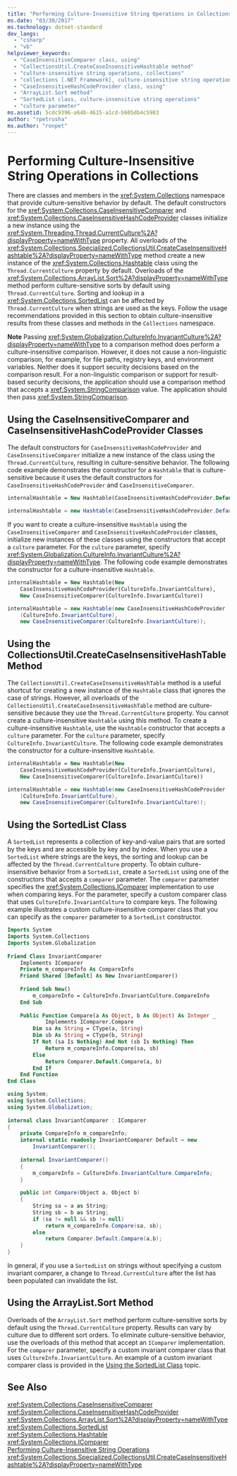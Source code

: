 ```yaml
---
title: "Performing Culture-Insensitive String Operations in Collections"
ms.date: "03/30/2017"
ms.technology: dotnet-standard
dev_langs: 
  - "csharp"
  - "vb"
helpviewer_keywords: 
  - "CaseInsensitiveComparer class, using"
  - "CollectionsUtil.CreateCaseInsensitiveHashtable method"
  - "culture-insensitive string operations, collections"
  - "collections [.NET Framework], culture-insensitive string operations"
  - "CaseInsensitiveHashCodeProvider class, using"
  - "ArrayList.Sort method"
  - "SortedList class, culture-insensitive string operations"
  - "culture parameter"
ms.assetid: 5cdc9396-a64b-4615-a1cd-b605db4c5983
author: "rpetrusha"
ms.author: "ronpet"
---
```

# Performing Culture-Insensitive String Operations in Collections
There are classes and members in the <xref:System.Collections> namespace that provide culture-sensitive behavior by default. The default constructors for the <xref:System.Collections.CaseInsensitiveComparer> and <xref:System.Collections.CaseInsensitiveHashCodeProvider> classes initialize a new instance using the <xref:System.Threading.Thread.CurrentCulture%2A?displayProperty=nameWithType> property. All overloads of the <xref:System.Collections.Specialized.CollectionsUtil.CreateCaseInsensitiveHashtable%2A?displayProperty=nameWithType> method create a new instance of the <xref:System.Collections.Hashtable> class using the `Thread.CurrentCulture` property by default. Overloads of the <xref:System.Collections.ArrayList.Sort%2A?displayProperty=nameWithType> method perform culture-sensitive sorts by default using `Thread.CurrentCulture`. Sorting and lookup in a <xref:System.Collections.SortedList> can be affected by `Thread.CurrentCulture` when strings are used as the keys. Follow the usage recommendations provided in this section to obtain culture-insensitive results from these classes and methods in the `Collections` namespace.  
  
 **Note** Passing <xref:System.Globalization.CultureInfo.InvariantCulture%2A?displayProperty=nameWithType> to a comparison method does perform a culture-insensitive comparison. However, it does not cause a non-linguistic comparison, for example, for file paths, registry keys, and environment variables. Neither does it support security decisions based on the comparison result. For a non-linguistic comparison or support for result-based security decisions, the application should use a comparison method that accepts a <xref:System.StringComparison> value. The application should then pass <xref:System.StringComparison>.  
  
## Using the CaseInsensitiveComparer and CaseInsensitiveHashCodeProvider Classes  
 The default constructors for `CaseInsensitiveHashCodeProvider` and `CaseInsensitiveComparer` initialize a new instance of the class using the `Thread.CurrentCulture`, resulting in culture-sensitive behavior. The following code example demonstrates the constructor for a `Hashtable` that is culture-sensitive because it uses the default constructors for `CaseInsensitiveHashCodeProvider` and `CaseInsensitiveComparer`.  
  
```vb  
internalHashtable = New Hashtable(CaseInsensitiveHashCodeProvider.Default, CaseInsensitiveComparer.Default)  
```  
  
```csharp  
internalHashtable = new Hashtable(CaseInsensitiveHashCodeProvider.Default, CaseInsensitiveComparer.Default);  
```  
  
 If you want to create a culture-insensitive `Hashtable` using the `CaseInsensitiveComparer` and `CaseInsensitiveHashCodeProvider` classes, initialize new instances of these classes using the constructors that accept a `culture` parameter. For the `culture` parameter, specify <xref:System.Globalization.CultureInfo.InvariantCulture%2A?displayProperty=nameWithType>. The following code example demonstrates the constructor for a culture-insensitive `Hashtable`.  
  
```vb  
internalHashtable = New Hashtable(New  
    CaseInsensitiveHashCodeProvider(CultureInfo.InvariantCulture),  
    New CaseInsensitiveComparer(CultureInfo.InvariantCulture))  
```  
  
```csharp  
internalHashtable = new Hashtable(new CaseInsensitiveHashCodeProvider  
    (CultureInfo.InvariantCulture),   
    new CaseInsensitiveComparer(CultureInfo.InvariantCulture));  
```  
  
## Using the CollectionsUtil.CreateCaseInsensitiveHashTable Method  
 The `CollectionsUtil.CreateCaseInsensitiveHashTable` method is a useful shortcut for creating a new instance of the `Hashtable` class that ignores the case of strings. However, all overloads of the `CollectionsUtil.CreateCaseInsensitiveHashTable` method are culture-sensitive because they use the `Thread.CurrentCulture` property. You cannot create a culture-insensitive `Hashtable` using this method. To create a culture-insensitive `Hashtable`, use the `Hashtable` constructor that accepts a `culture` parameter. For the `culture` parameter, specify `CultureInfo.InvariantCulture`. The following code example demonstrates the constructor for a culture-insensitive `Hashtable`.  
  
```vb  
internalHashtable = New Hashtable(New  
    CaseInsensitiveHashCodeProvider(CultureInfo.InvariantCulture),  
    New CaseInsensitiveComparer(CultureInfo.InvariantCulture))  
```  
  
```csharp  
internalHashtable = new Hashtable(new CaseInsensitiveHashCodeProvider  
    (CultureInfo.InvariantCulture),   
    new CaseInsensitiveComparer(CultureInfo.InvariantCulture));  
```  
  
<a name="cpconperformingculture-insensitivestringoperationsincollectionsanchor1"></a>   
## Using the SortedList Class  
 A `SortedList` represents a collection of key-and-value pairs that are sorted by the keys and are accessible by key and by index. When you use a `SortedList` where strings are the keys, the sorting and lookup can be affected by the `Thread.CurrentCulture` property. To obtain culture-insensitive behavior from a `SortedList`, create a `SortedList` using one of the constructors that accepts a `comparer` parameter. The `comparer` parameter specifies the <xref:System.Collections.IComparer> implementation to use when comparing keys. For the parameter, specify a custom comparer class that uses `CultureInfo.InvariantCulture` to compare keys. The following example illustrates a custom culture-insensitive comparer class that you can specify as the `comparer` parameter to a `SortedList` constructor.  
  
```vb  
Imports System  
Imports System.Collections  
Imports System.Globalization  
  
Friend Class InvariantComparer  
    Implements IComparer   
    Private m_compareInfo As CompareInfo  
    Friend Shared [Default] As New InvariantComparer()  
  
    Friend Sub New()  
        m_compareInfo = CultureInfo.InvariantCulture.CompareInfo  
    End Sub     
  
    Public Function Compare(a As Object, b As Object) As Integer _  
            Implements IComparer.Compare  
        Dim sa As String = CType(a, String)  
        Dim sb As String = CType(b, String)  
        If Not (sa Is Nothing) And Not (sb Is Nothing) Then  
            Return m_compareInfo.Compare(sa, sb)  
        Else  
            Return Comparer.Default.Compare(a, b)  
        End If  
    End Function  
End Class  
```  
  
```csharp  
using System;  
using System.Collections;  
using System.Globalization;  
  
internal class InvariantComparer : IComparer   
{  
    private CompareInfo m_compareInfo;  
    internal static readonly InvariantComparer Default = new  
        InvariantComparer();  
  
    internal InvariantComparer()   
    {  
        m_compareInfo = CultureInfo.InvariantCulture.CompareInfo;  
    }  
  
    public int Compare(Object a, Object b)  
    {  
        String sa = a as String;  
        String sb = b as String;  
        if (sa != null && sb != null)  
            return m_compareInfo.Compare(sa, sb);  
        else  
            return Comparer.Default.Compare(a,b);  
    }  
}  
```  
  
 In general, if you use a `SortedList` on strings without specifying a custom invariant comparer, a change to `Thread.CurrentCulture` after the list has been populated can invalidate the list.  
  
## Using the ArrayList.Sort Method  
 Overloads of the `ArrayList.Sort` method perform culture-sensitive sorts by default using the `Thread.CurrentCulture` property. Results can vary by culture due to different sort orders. To eliminate culture-sensitive behavior, use the overloads of this method that accept an `IComparer` implementation. For the `comparer` parameter, specify a custom invariant comparer class that uses `CultureInfo.InvariantCulture`. An example of a custom invariant comparer class is provided in the [Using the SortedList Class](#cpconperformingculture-insensitivestringoperationsincollectionsanchor1) topic.  
  
## See Also  
 <xref:System.Collections.CaseInsensitiveComparer>  
 <xref:System.Collections.CaseInsensitiveHashCodeProvider>  
 <xref:System.Collections.ArrayList.Sort%2A?displayProperty=nameWithType>  
 <xref:System.Collections.SortedList>  
 <xref:System.Collections.Hashtable>  
 <xref:System.Collections.IComparer>  
 [Performing Culture-Insensitive String Operations](../../../docs/standard/globalization-localization/performing-culture-insensitive-string-operations.md)  
 <xref:System.Collections.Specialized.CollectionsUtil.CreateCaseInsensitiveHashtable%2A?displayProperty=nameWithType>
